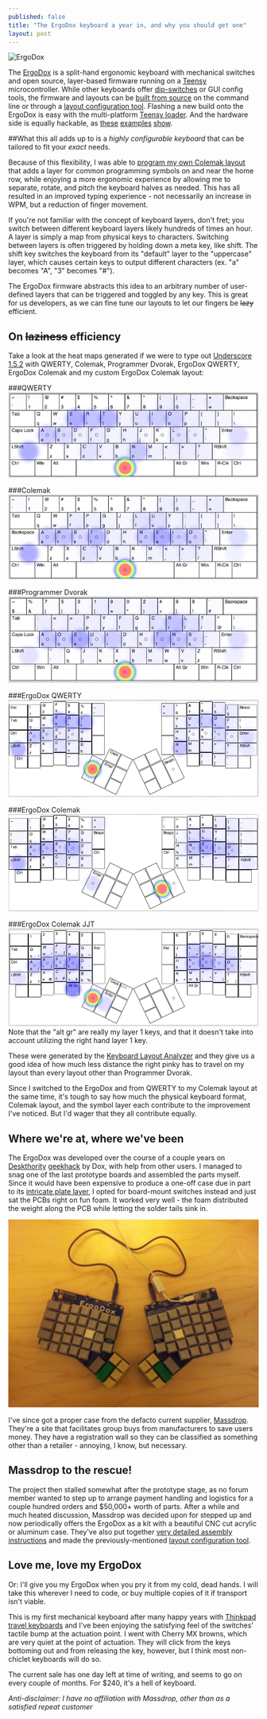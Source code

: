 ```yaml
---
published: false
title: "The ErgoDox keyboard a year in, and why you should get one"
layout: post
---
```


![ErgoDox](https://d3jqoivu6qpygv.cloudfront.net/img_bucket/ergodox/_W3T2166.jpg)

The [ErgoDox][] is a split-hand ergonomic keyboard with mechanical switches and open source, layer-based firmware running on a [Teensy][] microcontroller. While other keyboards offer [dip-switches][codekeyboard] or GUI config tools, the firmware and layouts can be [built from source][0] on the command line or through a [layout configuration tool][]. Flashing a new build onto the ErgoDox is easy with the multi-platform [Teensy loader][]. And the hardware side is equally hackable, as [these][3] [examples][4] [show][5].

##What this all adds up to is a *highly configurable keyboard* that can be tailored to fit your *exact* needs.

Because of this flexibility, I was able to [program my own Colemak layout][mylayout] that adds a layer for common programming symbols on and near the home row, while enjoying a more ergonomic experience by allowing me to separate, rotate, and pitch the keyboard halves as needed. This has all resulted in an improved typing experience - not necessarily an increase in WPM, but a reduction of finger movement.

If you're not familiar with the concept of keyboard layers, don't fret; you switch between different keyboard layers likely hundreds of times an hour. A layer is simply a map from physical keys to characters. Switching between layers is often triggered by holding down a meta key, like shift. The shift key switches the keyboard from its "default" layer to the "uppercase" layer, which causes certain keys to output different characters (ex. "a" becomes "A", "3" becomes "#").

The ErgoDox firmware abstracts this idea to an arbitrary number of user-defined layers that can be triggered and toggled by any key. This is great for us developers, as we can fine tune our layouts to let our fingers be ~~lazy~~ efficient.

## On ~~laziness~~ efficiency

Take a look at the heat maps generated if we were to type out [Underscore 1.5.2](/assets/bower_components/underscore/underscore.js) with QWERTY, Colemak, Programmer Dvorak, ErgoDox QWERTY, ErgoDox Colemak and my custom ErgoDox Colemak layout:

###QWERTY
[![QWERTY](/assets/media/heat-qwerty.png)](/assets/media/heat-qwerty.png)

###Colemak
[![Colemak](/assets/media/heat-colemak.png)](/assets/media/heat-colemak.png)

###Programmer Dvorak
[![Programmer Dvorak](/assets/media/heat-programmer-dvorak.png)](/assets/media/heat-programmer-dvorak.png)

###ErgoDox QWERTY
[![ErgoDox QWERTY](/assets/media/heat-ergo-qwerty.png)](/assets/media/heat-ergo-qwerty.png)

###ErgoDox Colemak
[![ErgoDox Colemak](/assets/media/heat-ergo-colemak.png)](/assets/media/heat-ergo-colemak.png)

###ErgoDox Colemak JJT
[![ErgoDox Colemak JJT](/assets/media/heat-ergo-jjt.png)](/assets/media/heat-ergo-jjt.png)
Note that the "alt gr" are really my layer 1 keys, and that it doesn't take into account utilizing the right hand layer 1 key.

These were generated by the [Keyboard Layout Analyzer](http://patorjk.com/keyboard-layout-analyzer/) and they give us a good idea of how much less distance the right pinky has to travel on my layout than every layout other than Programmer Dvorak.

Since I switched to the ErgoDox and from QWERTY to my Colemak layout at the same time, it's tough to say how much the physical keyboard format, Colemak layout, and the symbol layer each contribute to the improvement I've noticed. But I'd wager that they all contribute equally.

## Where we're at, where we've been

The ErgoDox was developed over the course of a couple years on [Deskthority][] [geekhack][] by Dox, with help from other users. I managed to snag one of the last prototype boards and assembled the parts myself. Since it would have been expensive to produce a one-off case due in part to its [intricate plate layer][10], I opted for board-mount switches instead and just sat the PCBs right on fun foam. It worked very well - the foam distributed the weight along the PCB while letting the solder tails sink in.

![jjt-ergo-prototype.jpg](/assets/media/jjt-ergo-prototype.jpg)

I've since got a proper case from the defacto current supplier, [Massdrop][]. They're a site that facilitates group buys from manufacturers to save users money. They have a registration wall so they can be classified as something other than a retailer - annoying, I know, but necessary.

## Massdrop to the rescue!

The project then stalled somewhat after the prototype stage, as no forum member wanted to step up to arrange payment handling and logistics for a couple hundred orders and $50,000+ worth of parts. After a while and much heated discussion, Massdrop was decided upon for stepped up and now periodically offers the ErgoDox as a kit with a beautiful CNC cut acrylic or aluminum case. They've also put together [very detailed assembly instructions][20] and made the previously-mentioned [layout configuration tool][].

## Love me, love my ErgoDox

Or: I'll give you my ErgoDox when you pry it from my cold, dead hands. I will take this wherever I need to code, or buy multiple copies of it if transport isn't viable. 

This is my first mechanical keyboard after many happy years with [Thinkpad travel keyboards][2] and I've been enjoying the satisfying feel of the switches' tactile bump at the actuation point. I went with Cherry MX browns, which are very quiet at the point of actuation. They will click from the keys bottoming out and from releasing the key, however, but I think most non-chiclet keyboards will do so.

The current sale has one day left at time of writing, and seems to go on every couple of months. For $240, it's a hell of keyboard.

*Anti-disclaimer: I have no affiliation with Massdrop, other than as a satisfied repeat customer* 



[ErgoDox]: http://ergodox.org/
[Teensy]: http://www.pjrc.com/teensy/
[geekhack]: http://geekhack.org/
[Deskthority]: http://deskthority.net/
[layout configuration tool]: https://www.massdrop.com/ext/ergodox
[Teensy loader]: http://www.pjrc.com/teensy/loader.html
[codekeyboard]: http://codekeyboards.com/
[mylayout]: https://github.com/jjt/ergodox-firmware/blob/master/src/keyboard/ergodox/layout/colemak-symbol-mod.c
[Massdrop]: https://massdrop.com

[0]: https://github.com/benblazak/ergodox-firmware
[2]: http://www.ideacouture.com/blog/wp-content/uploads/2009/09/thinkpad-keyboard-beauty-1024x402.jpg
[3]: http://geekhack.org/index.php?topic=43709.0
[4]: http://farm4.staticflickr.com/3833/8943930400_c2e1f0b47e_z.jpg
[5]: http://geekhack.org/index.php?topic=46860.msg996709#msg996709
[6]: http://www.kinesis-ergo.com/images/cont-above-hands-blk630x390.jpg

[10]: http://i.imgur.com/cw4nX0w.png
[20]: https://www.massdrop.com/ext/ergodox/assembly